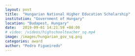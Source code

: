 ```yaml
---
layout: post
title:  "Hungarian National Higher Education Scholarship"
institution: "Government of Hungary"
location: "Budapest, Hungary"
date:   2019-09-01 14:21:59 +00:00
# video: /videos/highschoolteacher_sq.mp4
image: /images/hungarian_gov_sq.png
categories: award
author: "Pedro Figueiredo"
---
```

